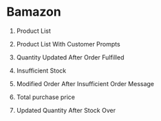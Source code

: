 # Bamazon

1) Product List















  





2) Product List With Customer Prompts






















3) Quantity Updated After Order Fulfilled









4) Insufficient Stock















5) Modified Order After Insufficient Order Message



























6) Total purchase price





















7) Updated Quantity After Stock Over



























